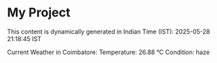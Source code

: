 # My Project

This content is dynamically generated in Indian Time (IST): 2025-05-28 21:18:45 IST


Current Weather in Coimbatore:
Temperature: 26.88 °C
Condition: haze
